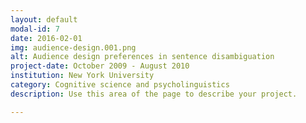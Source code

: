 ```yaml
---
layout: default
modal-id: 7
date: 2016-02-01
img: audience-design.001.png
alt: Audience design preferences in sentence disambiguation
project-date: October 2009 - August 2010
institution: New York University
category: Cognitive science and psycholinguistics
description: Use this area of the page to describe your project.

---
```


